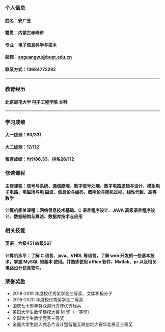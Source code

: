 ### 个人信息
#### 姓名：安广昱
#### 籍贯：内蒙古赤峰市
#### 专业：电子信息科学与技术
#### 邮箱：anguangyu@bupt.edu.cn
#### 联系方式：13684772292

***

### 教育经历
#### 北京邮电大学 电子工程学院 本科

***

### 学习成绩
#### 大一综测：60/331
#### 大二综测：17/112
#### 智育成绩：均分86.33，排名28/112

### 修读课程
#### 主修课程：信号与系统、通信原理、数字信号处理、数字电路逻辑与设计、模拟电子电路、电磁场与电 磁波、信息论与编码、概率论与随机过程、线性代数、高等数学
#### 计算机相关课程：网络信息技术基础、C 语言程序设计、JAVA 高级语言程序设计、数据结构与算法、数据库技术与应用

### 相关技能
#### 英语：六级451 四级567
#### 计算机水平：了解 C 语言、java、VHDL 等语言，了解 web 开发的一些基本技术，掌握 MySQL 的基本 使用。并熟练使用 office 软件、Matlab、pr 以及相关电路设计仿真软件。

### 荣誉奖励
* 2018-2019 年度校优秀奖学金三等奖、文体积极分子
* 2019-2020 年度校优秀奖学金二等奖
* 国庆七十周年群众游行方阵优秀标兵
* 美国大学生数学建模大赛 M 奖（一等奖）
* 全国大学生数学竞赛三等奖
* 全国大学生嵌入式芯片设计暨智能互联创新大赛华北赛区三等奖

